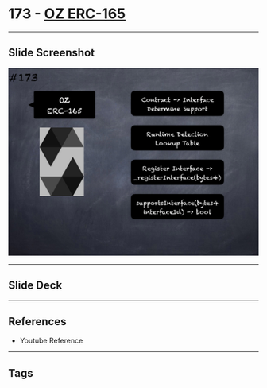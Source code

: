 # 173 - [OZ ERC-165](OZ%20ERC-165.md)


___
## Slide Screenshot
![173.png](../images/solidity201/173.png)
___
## Slide Deck

___
## References
- Youtube Reference
___
## Tags